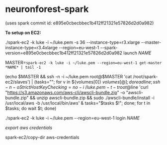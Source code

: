 neuronforest-spark
==================

(uses spark commit id: e895e0cbecbbec1b412ff21321e57826d2d0a982)

**To setup on EC2:**

./spark-ec2 -k luke -i ~/luke.pem -s 36 --instance-type=r3.xlarge --master-instance-type=r3.4xlarge --region=eu-west-1 --spark-version=e895e0cbecbbec1b412ff21321e57826d2d0a982 launch *NAME*

MASTER=`spark-ec2 -k luke -i ~/luke.pem --region=eu-west-1 get-master *NAME* | tail -1`

(echo $MASTER && ssh -n -i ~/luke.pem root@$MASTER 'cat /root/spark-ec2/slaves') | (tasks=""; for v in ${volumes[0]} ${volumes[@]}; do
	read line; ssh -n -o StrictHostKeyChecking=no -i ~/luke.pem -t -t root@$line 'curl "https://s3.amazonaws.com/aws-cli/awscli-bundle.zip" -o "awscli-bundle.zip" && unzip awscli-bundle.zip && sudo ./awscli-bundle/install -i /usr/local/aws -b /usr/local/bin/aws' &
tasks="$tasks $!"; done; for t in $tasks; do wait $t; done)

./spark-ec2 -k luke -i ~/luke.pem --region=eu-west-1 login *NAME*

*export aws credentials*

spark-ec2/copy-dir aws-credentials
